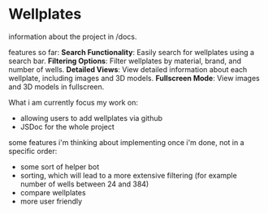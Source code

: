 # Wellplates 
information about the project in /docs.

features so far:
**Search Functionality**: Easily search for wellplates using a search bar.
**Filtering Options**: Filter wellplates by material, brand, and number of wells.
**Detailed Views**: View detailed information about each wellplate, including images and 3D models.
**Fullscreen Mode**: View images and 3D models in fullscreen.

What i am currently focus my work on:
- allowing users to add wellplates via github
- JSDoc for the whole project


some features i'm thinking about implementing once i'm done, not in a specific order:
- some sort of helper bot
- sorting, which will lead to a more extensive filtering (for example number of wells between 24 and 384)
- compare wellplates
- more user friendly
